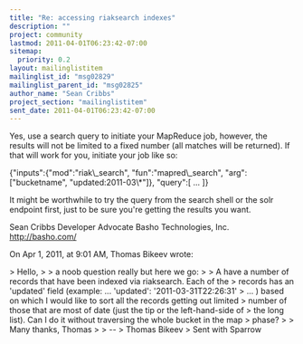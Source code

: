 ```yaml
---
title: "Re: accessing riaksearch indexes"
description: ""
project: community
lastmod: 2011-04-01T06:23:42-07:00
sitemap:
  priority: 0.2
layout: mailinglistitem
mailinglist_id: "msg02829"
mailinglist_parent_id: "msg02825"
author_name: "Sean Cribbs"
project_section: "mailinglistitem"
sent_date: 2011-04-01T06:23:42-07:00
---
```



Yes, use a search query to initiate your MapReduce job, however, the results 
will not be limited to a fixed number (all matches will be returned). If that 
will work for you, initiate your job like so:

{"inputs":{"mod":"riak\\_search", "fun":"mapred\\_search", "arg":["bucketname", 
"updated:2011-03\\*"]},
 "query":[ ... ]}

It might be worthwhile to try the query from the search shell or the solr 
endpoint first, just to be sure you're getting the results you want.

Sean Cribbs 
Developer Advocate
Basho Technologies, Inc.
http://basho.com/

On Apr 1, 2011, at 9:01 AM, Thomas Bikeev wrote:

&gt; Hello,
&gt; 
&gt; a noob question really but here we go:
&gt; 
&gt; A have a number of records that have been indexed via riaksearch. Each of the 
&gt; records has an 'updated' field (example: ... 'updated': '2011-03-31T22:26:31' 
&gt; ... ) based on which I would like to sort all the records getting out limited 
&gt; number of those that are most of date (just the tip or the left-hand-side of 
&gt; the long list). Can I do it without traversing the whole bucket in the map 
&gt; phase?
&gt; 
&gt; Many thanks, Thomas
&gt; 
&gt; -- 
&gt; Thomas Bikeev
&gt; Sent with Sparrow

